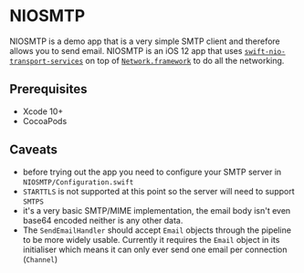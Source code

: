 # NIOSMTP

NIOSMTP is a demo app that is a very simple SMTP client and therefore allows you to send email. NIOSMTP is an iOS 12 app that uses [`swift-nio-transport-services`](https://github.com/apple/swift-nio-transport-services) on top of [`Network.framework`](https://developer.apple.com/documentation/network) to do all the networking.

## Prerequisites

- Xcode 10+
- CocoaPods

## Caveats

- before trying out the app you need to configure your SMTP server in `NIOSMTP/Configuration.swift`
- `STARTTLS` is not supported at this point so the server will need to support `SMTPS`
- it's a very basic SMTP/MIME implementation, the email body isn't even base64 encoded neither is any other data.
- The `SendEmailHandler` should accept `Email` objects through the pipeline to be more widely usable. Currently it requires the `Email` object in its initialiser which means it can only ever send one email per connection (`Channel`)
